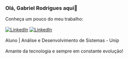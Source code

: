### Olá, Gabriel Rodrigues aqui👋

Conheça um pouco do meu trabalho:<br><br>
[![LinkedIn](https://img.shields.io/badge/LinkedIn-0077B5?style=for-the-badge&logo=linkedin&logoColor=white)](www.linkedin.com/in/gabriel-rodrigues2)
[![LinkedIn](https://img.shields.io/badge/Alura-483D8B?style=for-the-badge&logo=&logoColor=purple)](https://cursos.alura.com.br/user/goncalvesgabrielpro)
<br><br>Aluno | Análise e Desenvolvimento de Sistemas - Unip<br><br>Amante da tecnologia e sempre em constante evolução!
